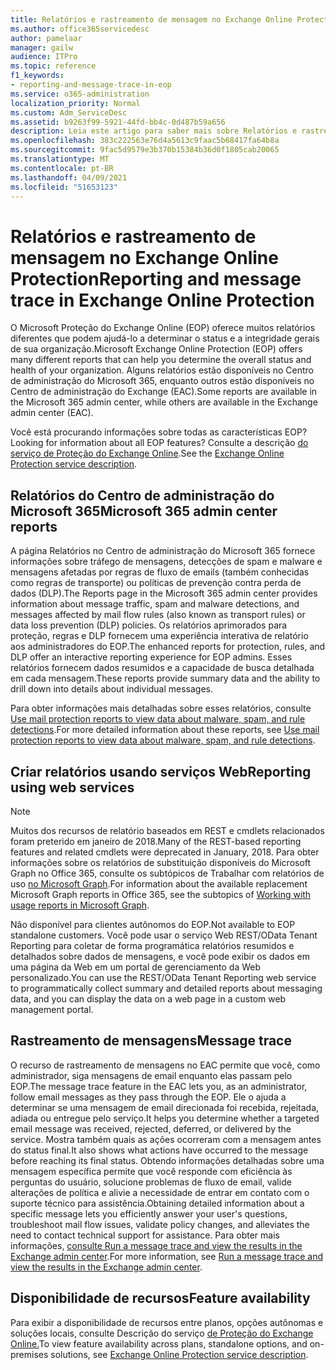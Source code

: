 ```yaml
---
title: Relatórios e rastreamento de mensagem no Exchange Online Protection
ms.author: office365servicedesc
author: pamelaar
manager: gailw
audience: ITPro
ms.topic: reference
f1_keywords:
- reporting-and-message-trace-in-eop
ms.service: o365-administration
localization_priority: Normal
ms.custom: Adm_ServiceDesc
ms.assetid: b9263f99-5921-44fd-bb4c-0d487b59a656
description: Leia este artigo para saber mais sobre Relatórios e rastreamento de mensagens no Microsoft Exchange Online Protection (EOP).
ms.openlocfilehash: 383c222563e76d4a5613c9faac5b68417fa64b8a
ms.sourcegitcommit: 9fac5d9579e3b370b15384b36d0f1805cab20065
ms.translationtype: MT
ms.contentlocale: pt-BR
ms.lasthandoff: 04/09/2021
ms.locfileid: "51653123"
---
```

# <a name="reporting-and-message-trace-in-exchange-online-protection"></a><span data-ttu-id="affb7-103">Relatórios e rastreamento de mensagem no Exchange Online Protection</span><span class="sxs-lookup"><span data-stu-id="affb7-103">Reporting and message trace in Exchange Online Protection</span></span>

<span data-ttu-id="affb7-104">O Microsoft Proteção do Exchange Online (EOP) oferece muitos relatórios diferentes que podem ajudá-lo a determinar o status e a integridade gerais de sua organização.</span><span class="sxs-lookup"><span data-stu-id="affb7-104">Microsoft Exchange Online Protection (EOP) offers many different reports that can help you determine the overall status and health of your organization.</span></span> <span data-ttu-id="affb7-105">Alguns relatórios estão disponíveis no Centro de administração do Microsoft 365, enquanto outros estão disponíveis no Centro de administração do Exchange (EAC).</span><span class="sxs-lookup"><span data-stu-id="affb7-105">Some reports are available in the Microsoft 365 admin center, while others are available in the Exchange admin center (EAC).</span></span>

<span data-ttu-id="affb7-106">Você está procurando informações sobre todas as características EOP?</span><span class="sxs-lookup"><span data-stu-id="affb7-106">Looking for information about all EOP features?</span></span> <span data-ttu-id="affb7-107">Consulte a descrição [do serviço de Proteção do Exchange Online](exchange-online-protection-service-description.md).</span><span class="sxs-lookup"><span data-stu-id="affb7-107">See the [Exchange Online Protection service description](exchange-online-protection-service-description.md).</span></span>

## <a name="microsoft-365-admin-center-reports"></a><span data-ttu-id="affb7-108">Relatórios do Centro de administração do Microsoft 365</span><span class="sxs-lookup"><span data-stu-id="affb7-108">Microsoft 365 admin center reports</span></span>

<span data-ttu-id="affb7-109">A página Relatórios no Centro de administração do Microsoft 365 fornece informações sobre tráfego de mensagens, detecções de spam e malware e mensagens afetadas por regras de fluxo de emails (também conhecidas como regras de transporte) ou políticas de prevenção contra perda de dados (DLP).</span><span class="sxs-lookup"><span data-stu-id="affb7-109">The Reports page in the Microsoft 365 admin center provides information about message traffic, spam and malware detections, and messages affected by mail flow rules (also known as transport rules) or data loss prevention (DLP) policies.</span></span> <span data-ttu-id="affb7-110">Os relatórios aprimorados para proteção, regras e DLP fornecem uma experiência interativa de relatório aos administradores do EOP.</span><span class="sxs-lookup"><span data-stu-id="affb7-110">The enhanced reports for protection, rules, and DLP offer an interactive reporting experience for EOP admins.</span></span> <span data-ttu-id="affb7-111">Esses relatórios fornecem dados resumidos e a capacidade de busca detalhada em cada mensagem.</span><span class="sxs-lookup"><span data-stu-id="affb7-111">These reports provide summary data and the ability to drill down into details about individual messages.</span></span>

<span data-ttu-id="affb7-112">Para obter informações mais detalhadas sobre esses relatórios, consulte [Use mail protection reports to view data about malware, spam, and rule detections](/exchange/monitoring/use-mail-protection-reports).</span><span class="sxs-lookup"><span data-stu-id="affb7-112">For more detailed information about these reports, see [Use mail protection reports to view data about malware, spam, and rule detections](/exchange/monitoring/use-mail-protection-reports).</span></span>

## <a name="reporting-using-web-services"></a><span data-ttu-id="affb7-113">Criar relatórios usando serviços Web</span><span class="sxs-lookup"><span data-stu-id="affb7-113">Reporting using web services</span></span>

> [!NOTE]
> <span data-ttu-id="affb7-114">Muitos dos recursos de relatório baseados em REST e cmdlets relacionados foram preterido em janeiro de 2018.</span><span class="sxs-lookup"><span data-stu-id="affb7-114">Many of the REST-based reporting features and related cmdlets were deprecated in January, 2018.</span></span> <span data-ttu-id="affb7-115">Para obter informações sobre os relatórios de substituição disponíveis do Microsoft Graph no Office 365, consulte os subtópicos de Trabalhar com relatórios de uso [no Microsoft Graph](/graph/api/resources/report).</span><span class="sxs-lookup"><span data-stu-id="affb7-115">For information about the available replacement Microsoft Graph reports in Office 365, see the subtopics of [Working with usage reports in Microsoft Graph](/graph/api/resources/report).</span></span>

<span data-ttu-id="affb7-116">Não disponível para clientes autônomos do EOP.</span><span class="sxs-lookup"><span data-stu-id="affb7-116">Not available to EOP standalone customers.</span></span> <span data-ttu-id="affb7-117">Você pode usar o serviço Web REST/OData Tenant Reporting para coletar de forma programática relatórios resumidos e detalhados sobre dados de mensagens, e você pode exibir os dados em uma página da Web em um portal de gerenciamento da Web personalizado.</span><span class="sxs-lookup"><span data-stu-id="affb7-117">You can use the REST/OData Tenant Reporting web service to programmatically collect summary and detailed reports about messaging data, and you can display the data on a web page in a custom web management portal.</span></span>

## <a name="message-trace"></a><span data-ttu-id="affb7-118">Rastreamento de mensagens</span><span class="sxs-lookup"><span data-stu-id="affb7-118">Message trace</span></span>

<span data-ttu-id="affb7-119">O recurso de rastreamento de mensagens no EAC permite que você, como administrador, siga mensagens de email enquanto elas passam pelo EOP.</span><span class="sxs-lookup"><span data-stu-id="affb7-119">The message trace feature in the EAC lets you, as an administrator, follow email messages as they pass through the EOP.</span></span> <span data-ttu-id="affb7-120">Ele o ajuda a determinar se uma mensagem de email direcionada foi recebida, rejeitada, adiada ou entregue pelo serviço.</span><span class="sxs-lookup"><span data-stu-id="affb7-120">It helps you determine whether a targeted email message was received, rejected, deferred, or delivered by the service.</span></span> <span data-ttu-id="affb7-121">Mostra também quais as ações ocorreram com a mensagem antes do status final.</span><span class="sxs-lookup"><span data-stu-id="affb7-121">It also shows what actions have occurred to the message before reaching its final status.</span></span> <span data-ttu-id="affb7-122">Obtendo informações detalhadas sobre uma mensagem específica permite que você responde com eficiência às perguntas do usuário, solucione problemas de fluxo de email, valide alterações de política e alivie a necessidade de entrar em contato com o suporte técnico para assistência.</span><span class="sxs-lookup"><span data-stu-id="affb7-122">Obtaining detailed information about a specific message lets you efficiently answer your user's questions, troubleshoot mail flow issues, validate policy changes, and alleviates the need to contact technical support for assistance.</span></span> <span data-ttu-id="affb7-123">Para obter mais informações, [consulte Run a message trace and view the results in the Exchange admin center](/exchange/monitoring/trace-an-email-message/run-a-message-trace-and-view-results).</span><span class="sxs-lookup"><span data-stu-id="affb7-123">For more information, see [Run a message trace and view the results in the Exchange admin center](/exchange/monitoring/trace-an-email-message/run-a-message-trace-and-view-results).</span></span>

## <a name="feature-availability"></a><span data-ttu-id="affb7-124">Disponibilidade de recursos</span><span class="sxs-lookup"><span data-stu-id="affb7-124">Feature availability</span></span>

<span data-ttu-id="affb7-125">Para exibir a disponibilidade de recursos entre planos, opções autônomas e soluções locais, consulte Descrição do serviço [de Proteção do Exchange Online.](exchange-online-protection-service-description.md)</span><span class="sxs-lookup"><span data-stu-id="affb7-125">To view feature availability across plans, standalone options, and on-premises solutions, see [Exchange Online Protection service description](exchange-online-protection-service-description.md).</span></span>